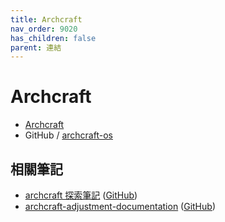 ```yaml
---
title: Archcraft
nav_order: 9020
has_children: false
parent: 連結
---
```



# Archcraft

* [Archcraft](https://archcraft.io/)
* GitHub / [archcraft-os](https://github.com/archcraft-os)


## 相關筆記

* [archcraft 探索筆記](https://samwhelp.github.io/note-about-archcraft/) ([GitHub](https://github.com/samwhelp/note-about-archcraft))
* [archcraft-adjustment-documentation](https://samwhelp.github.io/archcraft-adjustment-documentation/) ([GitHub](https://github.com/samwhelp/archcraft-adjustment-documentation))
